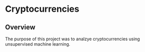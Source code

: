 # Cryptocurrencies

## Overview
The purpose of this project was to analzye cryptocurrencies using unsupervised machine learning.
